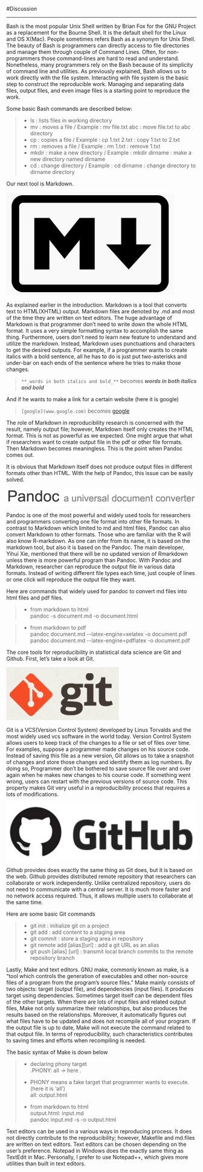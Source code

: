 #Discussion  
***  

Bash is the most popular Unix Shell written by Brian Fox for the GNU Project as a replacement for the Bourne Shell. It is the default shell for the Linux and OS X(Mac). People sometimes refers Bash as a synonym for Unix Shell. The beauty of Bash is programmers can directly access to file directories and manage them through couple of Command Lines. Often, for non-programmers those command-lines are hard to read and understand. Nonetheless, many programmers rely on the Bash because of its simplicity of command line and utilities. As previously explained, Bash allows us to work directly with the file system. Interacting with file system is the basic step to construct the reproducible work. Managing and separating data files, output files, and even image files is a starting point to reproduce the work.  
	
Some basic Bash commands are described below:  

> - ls : lists files in working directory 	
> - mv : moves a file / Example : mv file.txt abc : move file.txt to abc directory  
> - cp : copies a file / Example : cp 1.txt 2.txt : copy 1.txt to 2.txt  
> - rm : removes a file / Example : rm 1.txt : remove 1.txt  
> - mkdir : make a new directory / Example : mkdir dirname : make a new directory named dirname  
> - cd : change directory /	 Example : cd dirname : change directory to dirname directory   

	
Our next tool is Markdown.  

![Markdown logo](images/markdown-logo.png)  
	
As explained earlier in the introduction. Markdown is a tool that converts text to HTML(XHTML) output. Markdown files are denoted by .md and most of the time they are written on text editors. The huge advantage of Markdown is that programmer don’t need to write down the whole HTML format. It uses a very simple formatting syntax to accomplish the same thing. Furthermore, users don’t need to learn new feature to understand and utilize the markdown. Instead, Markdown uses punctuations and characters to get the desired outputs. For example, if a programmer wants to create italics with a bold sentence, all he has to do is just put two-asterisks and under-bar on each ends of the sentence where he tries to make those changes.  

> `**_words in both italics and bold_**` becomes **_words in both italics and bold_**  
  
And if he wants to make a link for a certain website (here it is google)  

> `[google](www.google.com)` becomes [google](www.google.com)    

The role of Markdown in reproducibility research is concerned with the result, namely output file; however, Markdown itself only creates the HTML format. This is not as powerful as we expected. One might argue that what if researchers want to create output file in the pdf or other file formats. Then Markdown becomes meaningless. This is the point when Pandoc comes out.  

It is obvious that Markdown itself does not produce output files in different formats other than HTML. With the help of Pandoc, this issue can be easily solved. 

![Pandoc Logo](images/pandoc-logo.png)  

Pandoc is one of the most powerful and widely used tools for researchers and programmers converting one file format into other file formats. In contrast to Markdown which limited to md and html files, Pandoc can also convert Markdown to other formats. Those who are familiar with the R will also know R-markdown. As one can infer from its name, it is based on the markdown tool, but also it is based on the Pandoc. The main developer, Yihui Xie, mentioned that there will be no updated version of Rmarkdown unless there is more powerful program than Pandoc. With Pandoc and Markdown, researcher can reproduce the output file in various data formats. Instead of writing different file types each time, just couple of lines or one click will reproduce the output file they want.  

Here are commands that widely used for pandoc to convert md files into html files and pdf files.  
  
> - from markdown to html  
> pandoc -s document.md -o document.html  

> - from markdown to pdf  
> pandoc document.md --latex-engine=xelatex -o document.pdf  
> pandoc document.md --latex-engine=pdflatex -o document.pdf  

The core tools for reproducibility in statistical data science are Git and Github. First, let’s take a look at Git.   
	
![Git-logo](images/git-logo.png)  

Git is a VCS(Version Control System) developed by Linus Torvalds and the most widely used vcs software in the world today. Version Control System allows users to keep track of the changes to a file or set of files over time. For examples, suppose a programmer made changes on his source code. Instead of saving this file as a new version, Git allows us to take a snapshot of changes and store those changes and identify them as log numbers. By doing so, Programmer don’t be bothered to save source file over and over again when he makes new changes to his course code. If something went wrong, users can restart with the previous versions of source code. This property makes Git very useful in a reproducibility process that requires a lots of modifications.   

![Github-logo](images/github-logo.png)  
  
Github provides does exactly the same thing as Git does, but it is based on the web.  Github provides distributed remote repository that researchers can collaborate or work independently. Unlike centralized repository, users do not need to communicate with a central server. It is much more faster and no network access required. Thus, it allows multiple users to collaborate at the same time.  

Here are some basic Git commands 

> - git init : initialize git on a project  
> - git add : add content to a staging area  
> - git commit : store a staging area in repository  
> - git remote add [alias][url] : add a git URL as an alias  
> - git push [alias] [url] : transmit local branch commits to the remote repository branch  

Lastly, Make and text editors. GNU make, commonly known as make, is a “tool which controls the generation of executables and other non-source files of a program from the program’s source files.” Make mainly consists of two objects: target (output file), and dependencies (input files). It produces target using dependencies. Sometimes target itself can be dependent files of the other targets. When there are lots of input files and related output files, Make not only summarize their relationships, but also produces the results based on the relationships. Moreover, it automatically figures out what files have to be updated and does not recompile all of your program. If the output file is up to date, Make will not execute the command related to that output file. In terms of reproducibility, such characteristics contributes to saving times and efforts when recompiling is needed.  

The basic syntax of Make is down below  

> - declaring phony target  
> .PHONY: all -> here .
> * PHONY means a fake target that programmer wants to execute. (here it is ‘all’)  
> all: output.html  
> - from markdown to html  
>	output.html: input.md  
>	pandoc input.md -s -o output.html  

Text editors can be used in a various ways in reproducing process. It does not directly contribute to the reproducibility; however, Makefile and md.files are written on text editors. Text editors can be chosen depending on the user’s preference. Notepad in Windows does the exactly same thing as TextEdit in Mac. Personally, I prefer to use Notepad++, which gives more utilities than built in text editors.  



